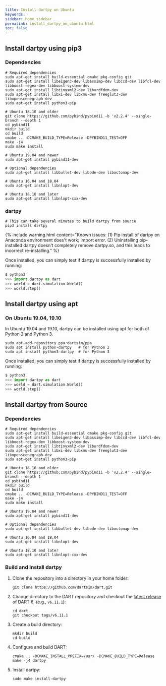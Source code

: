 ```yaml
---
title: Install dartpy on Ubuntu
keywords:
sidebar: home_sidebar
permalink: install_dartpy_on_ubuntu.html
toc: false
---
```


## Install dartpy using pip3

### Dependencies

```
# Required dependencies
sudo apt-get install build-essential cmake pkg-config git
sudo apt-get install libeigen3-dev libassimp-dev libccd-dev libfcl-dev libboost-regex-dev libboost-system-dev
sudo apt-get install libtinyxml2-dev liburdfdom-dev
sudo apt-get install libxi-dev libxmu-dev freeglut3-dev libopenscenegraph-dev
sudo apt-get install python3-pip

# Ubuntu 18.10 and older
git clone https://github.com/pybind/pybind11 -b 'v2.2.4' --single-branch --depth 1
cd pybind11
mkdir build
cd build
cmake .. -DCMAKE_BUILD_TYPE=Release -DPYBIND11_TEST=OFF
make -j4
sudo make install

# Ubuntu 19.04 and newer
sudo apt-get install pybind11-dev

# Optional dependencies
sudo apt-get install libbullet-dev libode-dev liboctomap-dev

# Ubuntu 16.04 and 18.04
sudo apt-get install libnlopt-dev

# Ubuntu 18.10 and later
sudo apt-get install libnlopt-cxx-dev
```

### dartpy

```
# This can take several minutes to build dartpy from source
pip3 install dartpy
```

{% include warning.html content="Known issues: (1) Pip install of dartpy on Anaconda environment does't work; import error. (2) Uninstalling pip-installed dartpy doesn't completely remove dartpy.so, and this leads to incorrect re-installing." %}

Once installed, you can simply test if dartpy is successfully installed by running:

```python
$ python3
>>> import dartpy as dart
>>> world = dart.simulation.World()
>>> world.step()
```

## Install dartpy using apt

### On Ubuntu 19.04, 19.10

In Ubuntu 19.04 and 19.10, dartpy can be installed using apt for both of Python 2 and Python 3.

```
sudo apt-add-repository ppa:dartsim/ppa
sudo apt install python-dartpy   # for Python 2
sudo apt install python3-dartpy  # for Python 3
```

Once installed, you can simply test if dartpy is successfully installed by running:

```python
$ python3
>>> import dartpy as dart
>>> world = dart.simulation.World()
>>> world.step()
```

## Install dartpy from Source

### Dependencies

```
# Required dependencies
sudo apt-get install build-essential cmake pkg-config git
sudo apt-get install libeigen3-dev libassimp-dev libccd-dev libfcl-dev libboost-regex-dev libboost-system-dev
sudo apt-get install libtinyxml2-dev liburdfdom-dev
sudo apt-get install libxi-dev libxmu-dev freeglut3-dev libopenscenegraph-dev
sudo apt-get install python3-pip

# Ubuntu 18.10 and older
git clone https://github.com/pybind/pybind11 -b 'v2.2.4' --single-branch --depth 1
cd pybind11
mkdir build
cd build
cmake .. -DCMAKE_BUILD_TYPE=Release -DPYBIND11_TEST=OFF
make -j4
sudo make install

# Ubuntu 19.04 and newer
sudo apt-get install pybind11-dev

# Optional dependencies
sudo apt-get install libbullet-dev libode-dev liboctomap-dev

# Ubuntu 16.04 and 18.04
sudo apt-get install libnlopt-dev

# Ubuntu 18.10 and later
sudo apt-get install libnlopt-cxx-dev
```

### Build and Install dartpy

1.  Clone the repository into a directory in your home folder:

    ```
    git clone https://github.com/dartsim/dart.git
    ```

2.  Change directory to the DART repository and checkout the [latest release](https://github.com/dartsim/dart/releases) of DART 6, (e.g., `v6.11.1`):

    ```
    cd dart
    git checkout tags/v6.11.1
    ```

3.  Create a build directory:

    ```
    mkdir build
    cd build
    ```

4.  Configure and build DART:

    ```
    cmake .. -DCMAKE_INSTALL_PREFIX=/usr/ -DCMAKE_BUILD_TYPE=Release
    make -j4 dartpy
    ```

5.  Install dartpy:

    ```
    sudo make install-dartpy
    ```
